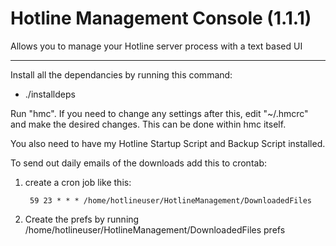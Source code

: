 # Hotline Management Console (1.1.1)
Allows you to manage your Hotline server process with a text based UI

---

Install all the dependancies by running this command:

- ./installdeps

Run "hmc". If you need to change any settings after this, edit "~/.hmcrc" and make the desired changes. This can be done within hmc itself.

You also need to have my Hotline Startup Script and Backup Script installed.

To send out daily emails of the downloads add this to crontab:

1. create a cron job like this:

        59 23 * * * /home/hotlineuser/HotlineManagement/DownloadedFiles

2. Create the prefs by running /home/hotlineuser/HotlineManagement/DownloadedFiles prefs

